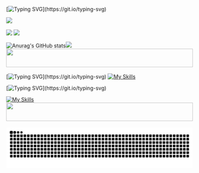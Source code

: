 <!--Title @IasmineSilva-->
[![Typing SVG](https://readme-typing-svg.herokuapp.com?font=Fira+Code&pause=1000&color=FF0000&random=false&width=435&lines=Ol%C3%A1%2C+Me+chamo+George+Vieira.+;Bem+vindo+ao+meu+perfil+no+Github!)](https://git.io/typing-svg)

[<img src="https://img.icons8.com/ultraviolet/48/000000/gmail--v2.png"/>](mailto:george2vieira@hotmail.com/)

<a href="https://www.linkedin.com/in/george-vieira-25b39388/" target="_blank"><img src="https://img.shields.io/badge/-LinkedIn-%230077B5?style=for-the-badge&logo=linkedin&logoColor=white" target="_blank"></a> 
<a href="https://discord.com/channels/@me" target="_blank"><img src="https://img.shields.io/badge/Discord-7289DA?style=for-the-badge&logo=discord&logoColor=white" target="_blank"></a> 
<!--<div align="center">
</div>-->
![Anurag's GitHub stats](https://github-readme-stats.vercel.app/api?username=GeorgeVieira1&show_icons=true&theme=dark)<img height="180em" src="https://github-readme-stats.vercel.app/api/top-langs/?username=GeorgeVieira1&layout=compact&langs_count=7&theme=dark"/><img width="100%" height="50" src="https://i.imgur.com/dBaSKWF.gif"/>

[![Typing SVG](https://readme-typing-svg.herokuapp.com?font=Fira+Code&pause=1000&color=FF0000&random=false&width=435&lines=USANDO+NO+MOMENTO:)](https://git.io/typing-svg)  
[![My Skills](https://skillicons.dev/icons?i=js,postman,azure,selenium,gherkin,vscode,nodejs)](https://skillicons.dev)


[![Typing SVG](https://readme-typing-svg.herokuapp.com?font=Fira+Code&pause=1000&color=FF0000&random=false&width=435&lines=CONHECIMENTOS:)](https://git.io/typing-svg)

[![My Skills](https://skillicons.dev/icons?i=py,cypress,ruby,mongodb,cucumber)](https://skillicons.dev)
<img width="100%" height="50" src="https://i.imgur.com/dBaSKWF.gif"/>

</table>  
  

    
   <!------------------------------------------------Sneek Gusano-------------------------------------------->

   ![snake gif](https://github.com/IasmineSilva/IasmineSilva/blob/output/github-contribution-grid-snake.svg)



